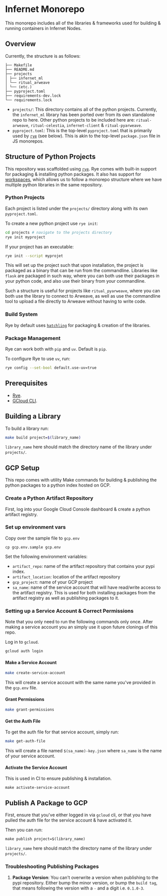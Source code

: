 # Infernet Monorepo

This monorepo includes all of the libraries & frameworks used for building & running containers in Infernet Nodes.

## Overview

Currently, the structure is as follows:

```
├── Makefile
├── README.md
├── projects
│ ├── infernet_ml
│ └── ritual_arweave
│ └── (etc.)
├── pyproject.toml
├── requirements-dev.lock
└── requirements.lock
```

* `projects/`: This directory contains all of the python projects. Currently, the `infernet_ml` library has been ported
  over from its own standalone repo to here. Other python projects to be included here are: `ritual-arweave`,
  `ritual-celestia`, `infernet-client` & `ritual-pyarweave`.
* `pyproject.toml`: This is the top-level `pyproject.toml` that is primarily used by [`rye`](https://rye-up.com/) (see
  below). This is akin to the top-level `package.json` file in JS monorepos.

## Structure of Python Projects

This repository was scaffolded using [`rye`](https://rye-up.com/). Rye comes with built-in support for packaging &
installing python packages. It also has support for [workspaces](https://rye-up.com/guide/workspaces/), which allows us
to follow a monorepo structure where we have multiple python libraries in the same repository.

### Python Projects

Each project is listed under the `projects/` directory along with its own `pyproject.toml`.

To create a new python project use `rye init`:

```bash
cd projects # navigate to the projects directory
rye init myproject
```

If your project has an executable:

```bash
rye init --script myprojet
```

This will set up the project such that upon installation, the project is packaged as a binary that can be run from the
commandline. Libraries like `flask` are packaged in such way, where you can both use their packages in your python code,
and also use their binary from your commandline.

Such a structure is useful for projects like `ritual_pyarweave`, where you can both use the library to connect to
Arweave, as well as use the commandline tool to upload a file directly to Arweave without having to write code.

### Build System

Rye by default uses [`hatchling`](https://github.com/pypa/hatch) for packaging & creation of the libraries.

### Package Management

Rye can work both with `pip` and `uv`. Default is `pip`.

To configure Rye to use `uv`, run:

```bash
rye config --set-bool default.use-uv=true
```

## Prerequisites

* [Rye](https://rye-up.com/guide/installation/).
* [GCloud CLI](https://cloud.google.com/sdk/docs/install).

## Building a Library

To build a library run:

```bash
make build project=$(library_name)
```

`library_name` here should match the directory name of the library under `projects/`.

## GCP Setup

This repo comes with utility Make commands for building & publishing the python packages to a python index hosted on
GCP.

### Create a Python Artifact Repository

First, log into your Google Cloud Console dashboard & create a python artifact registry.

### Set up environment vars

Copy over the sample file to `gcp.env`

```
cp gcp.env.sample gcp.env
```

Set the following environment variables:

* `artifact_repo`: name of the artifact repository that contains your pypi index.
* `artifact_location`: location of the artifact repository
* `gcp_project`: name of your GCP project
* `sa_name`: name of the service account that will have read/write access to the artifact registry. This is used for
  both installing packages from the artifact registry as well as publishing packages to it.

### Setting up a Service Account & Correct Permissions

Note that you only need to run the following commands only once. After making a service account you an simply use it
upon future clonings of this repo.

Log in to `gcloud`.

```bash
gcloud auth login
```

#### Make a Service Account

```bash
make create-service-account
```

This will create a service account with the same name you've provided in the `gcp.env` file.

#### Grant Permissions

```bash
make grant-permissions
```

#### Get the Auth File

To get the auth file for that service account, simply run:

```bash
make get-auth-file
```

This will create a file named `$(sa_name)-key.json` where `sa_name` is the name of your service account.

#### Activate the Service Account

This is used in CI to ensure publishing & installation.

```
make activate-service-account
```

## Publish A Package to GCP

First, ensure that you've either logged in via `gcloud` cli, or that you have pulled the auth file for the service
account & have activated it.

Then you can run:

```
make publish project=$(library_name)
```

`library_name` here should match the directory name of the library under `projects/`.

### Troubleshooting Publishing Packages
1. **Package Version**: You can't overwrite a version when publishing to the pypi repository. Either bump the minor
version, or bump the `build tag`, that means following the version with a `-` and a digit i.e. `0.1.0-3`.
